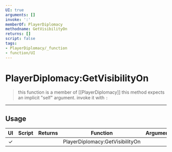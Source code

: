 ```yaml
---
UI: true
arguments: []
invoke: ':'
memberOf: PlayerDiplomacy
methodname: GetVisibilityOn
returns: []
script: false
tags:
- PlayerDiplomacy/_function
- function/UI
---
```

# PlayerDiplomacy:GetVisibilityOn
> this function is a member of [[PlayerDiplomacy]]
> this method expects an implicit "self" argument. invoke it with `:`
-----
## Usage
|  UI | Script | Returns | Function | Arguments |
|:---:|:------:|-------:|:--------:|:---------|
|✓| ||PlayerDiplomacy:GetVisibilityOn||
